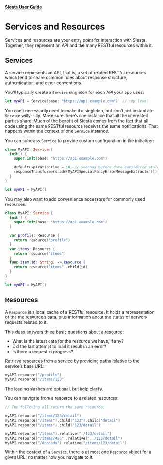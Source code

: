 **[Siesta User Guide](https://github.com/bustoutsolutions/siesta/blob/master/Docs/index.md)**

# Services and Resources

Services and resources are your entry point for interaction with Siesta. Together, they represent an API and the many RESTful resources within it.

## Services

A service represents an API, that is, a set of related RESTful resources which tend to share common rules about response structure, authentication, and other conventions.

You’ll typically create a `Service` singleton for each API your app uses:

```swift
let myAPI = Service(base: "https://api.example.com")  // top level
```

You don’t necessarily need to make it a singleton, but don’t just instantiate `Service` willy-nilly. Make sure there’s one instance that all the interested parties share. Much of the benefit of Siesta comes from the fact that all code using the same RESTful resource receives the same notifications. That happens within the context of one `Service` instance.

You can subclass `Service` to provide custom configuration in the initializer:

```swift
class MyAPI: Service {
  init() {
    super.init(base: "https://api.example.com")

    defaultExpirationTime = 10  // seconds before data considered stale
    responseTransformers.add(MyAPISpecialFancyErrorMessageExtractor())
  }
}

let myAPI = MyAPI()
```

You may also want to add convenience accessors for commonly used resources:

```swift
class MyAPI: Service {
  init() {
    super.init(base: "https://api.example.com")
  }

  var profile: Resource {
    return resource("profile")
  }
  var items: Resource {
    return resource("items")
  }
  func item(id: String) -> Resource {
    return resource("items").child(id)
  }
}

let myAPI = MyAPI()
```

## Resources

A `Resource` is a local cache of a RESTful resource. It holds a representation of the the resource’s data, plus information about the status of network requests related to it.

This class answers three basic questions about a resource:

* What is the latest data for the resource we have, if any?
* Did the last attempt to load it result in an error?
* Is there a request in progress?

Retrieve resources from a service by providing paths relative to the service’s base URL:

```swift
myAPI.resource("/profile")
myAPI.resource("/items/123")
```

The leading slashes are optional, but help clarify.

You can navigate from a resource to a related resources:

```swift
// The following all return the same resource:

myAPI.resource("/items/123/detail")
myAPI.resource("/items").child("123").child("detail")
myAPI.resource("/items").child("123/detail")

myAPI.resource("/items").relative("./123/detail")
myAPI.resource("/items/456").relative("../123/detail")
myAPI.resource("/doodads").relative("/items/123/detail")
```

Within the context of a `Service`, there is at most one `Resource` object for a given URL, no matter how you navigate to it.
